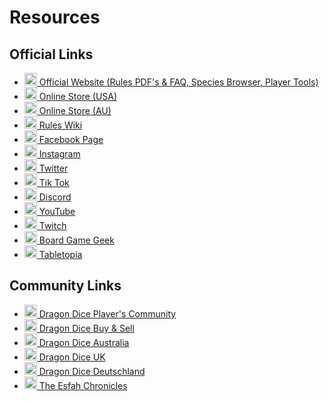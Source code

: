 # Resources
## Official Links
* <a href="http://dragondice.com/" target="_blank"><img src="@/assets/sfr.png" height="20" width="20"> Official Website (Rules PDF's & FAQ, Species Browser, Player Tools)</a>
* <a href="https://www.sfr-inc.com/ocart3/index.php" target="_blank"><img src="@/assets/sfr.png" height="20" width="20"> Online Store (USA)</a>
* <a href="https://au.sfr-inc.com/" target="_blank"><img src="@/assets/sfr.png" height="20" width="20"> Online Store (AU)</a>
* <a href="https://rules.dragondice.com/" target="_blank"><img src="@/assets/sfr.png" height="20" width="20"> Rules Wiki</a>
* <a href="https://www.facebook.com/DragonDice" target="_blank"><img src="@/assets/facebook.png" height="20" width="20"> Facebook Page</a>
* <a href="https://www.instagram.com/sfr_inc/" target="_blank"><img src="@/assets/instagram.png" height="20" width="20"> Instagram</a>
* <a href="https://twitter.com/sfr_inc" target="_blank"><img src="@/assets/twitter.png" height="20" width="20"> Twitter</a>
* <a href="https://www.tiktok.com/@sfr_inc" target="_blank"><img src="@/assets/tiktok.png" height="20" width="20"> Tik Tok</a>
* <a href="https://discord.gg/dragondice" target="_blank"><img src="@/assets/discord.png" height="20" width="20"> Discord</a>
* <a href="https://www.youtube.com/c/SFRInc" target="_blank"><img src="@/assets/youtube.png" height="20" width="20"> YouTube</a>
* <a href="https://www.twitch.tv/sfrinc" target="_blank"><img src="@/assets/twitch.png" height="20" width="20"> Twitch</a>
* <a href="https://boardgamegeek.com/boardgame/320502/dragon-dice-fourth-edition" target="_blank"><img src="@/assets/bgg.png" height="20" width="20"> Board Game Geek</a>
* <a href="https://tabletopia.com/games/dragondice" target="_blank"><img src="@/assets/tabletopia.png" height="20" width="20"> Tabletopia</a>
## Community Links
* <a href="https://www.facebook.com/groups/418460488199950" target="_blank"><img src="@/assets/facebook.png" height="20" width="20"> Dragon Dice Player's Community</a>
* <a href="https://www.facebook.com/groups/2049708365359306" target="_blank"><img src="@/assets/facebook.png" height="20" width="20"> Dragon Dice Buy & Sell</a>
* <a href="https://www.facebook.com/groups/1448128848843480" target="_blank"><img src="@/assets/facebook.png" height="20" width="20"> Dragon Dice Australia</a>
* <a href="https://www.facebook.com/groups/693611174073153" target="_blank"><img src="@/assets/facebook.png" height="20" width="20"> Dragon Dice UK</a>
* <a href="https://www.facebook.com/groups/415837541938672" target="_blank"><img src="@/assets/facebook.png" height="20" width="20"> Dragon Dice Deutschland</a>
* <a href="https://dragondice.tehill.net/" target="_blank"><img src="@/assets/chronicles.webp" height="20" width="20"> The Esfah Chronicles</a>